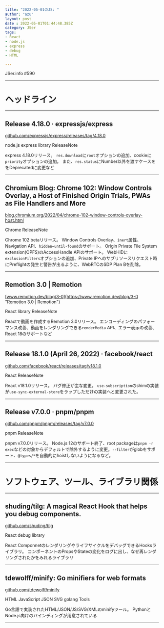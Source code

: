 ```yaml
---
title: "2022-05-01のJS: "
author: "azu"
layout: post
date : 2022-05-01T01:44:48.385Z
category: JSer
tags:
- React
- node.js
- express
- debug
- HTML

---
```


JSer.info #590

----

<h1 class="site-genre">ヘッドライン</h1>

----

## Release 4.18.0 · expressjs/express
[github.com/expressjs/express/releases/tag/4.18.0](https://github.com/expressjs/express/releases/tag/4.18.0 "Release 4.18.0 · expressjs/express")
<p class="jser-tags jser-tag-icon"><span class="jser-tag">node.js</span> <span class="jser-tag">express</span> <span class="jser-tag">library</span> <span class="jser-tag">ReleaseNote</span></p>

express 4.18.0リリース。
`res.download`に`root`オプションの追加、cookieに`priority`オプションの追加。
また、`res.status`にNumber以外を渡すケースををDeprecatedに変更など


----

## Chromium Blog: Chrome 102: Window Controls Overlay, a Host of Finished Origin Trials, PWAs as File Handlers and More
[blog.chromium.org/2022/04/chrome-102-window-controls-overlay-host.html](https://blog.chromium.org/2022/04/chrome-102-window-controls-overlay-host.html "Chromium Blog: Chrome 102: Window Controls Overlay, a Host of Finished Origin Trials, PWAs as File Handlers and More")
<p class="jser-tags jser-tag-icon"><span class="jser-tag">Chrome</span> <span class="jser-tag">ReleaseNote</span></p>

Chrome 102 betaリリース。
Window Controls Overlay、`inert`属性、Navigation API、`hidden=until-found`のサポート。
Origin Private File System extension(OPFS)のAccessHandle APIのサポート。
WebHIDに`exclusionFilters`オプションの追加、Private IPへのサブリソースリクエスト時にPreflightの発生と警告が出るように、WebRTCのSDP Plan Bを削除。


----

## Remotion 3.0 | Remotion
[www.remotion.dev/blog/3-0](https://www.remotion.dev/blog/3-0 "Remotion 3.0 | Remotion")
<p class="jser-tags jser-tag-icon"><span class="jser-tag">React</span> <span class="jser-tag">library</span> <span class="jser-tag">ReleaseNote</span></p>

Reactで動画を作成するRemotion 3.0リリース。
エンコーディングのパフォーマンス改善、動画をレンダリングできる`renderMedia` API、エラー表示の改善、React 18のサポートなど


----

## Release 18.1.0 (April 26, 2022) · facebook/react
[github.com/facebook/react/releases/tag/v18.1.0](https://github.com/facebook/react/releases/tag/v18.1.0 "Release 18.1.0 (April 26, 2022) · facebook/react")
<p class="jser-tags jser-tag-icon"><span class="jser-tag">React</span> <span class="jser-tag">ReleaseNote</span></p>

React v18.1.0リリース。
バグ修正が主な変更。
`use-subscription`のshimの実装が`use-sync-external-store`をラップしただけの実装へと変更された。


----

## Release v7.0.0 · pnpm/pnpm
[github.com/pnpm/pnpm/releases/tag/v7.0.0](https://github.com/pnpm/pnpm/releases/tag/v7.0.0 "Release v7.0.0 · pnpm/pnpm")
<p class="jser-tags jser-tag-icon"><span class="jser-tag">pnpm</span> <span class="jser-tag">ReleaseNote</span></p>

pnpm v7.0.0リリース。
Node.js 12のサポート終了、root packageは`pnpm -r exec`などの対象からデフォルトで除外するように変更。`--filter`がglobをサポート、`@types/*`を自動的にhoistしないようになるなど。


----
<h1 class="site-genre">ソフトウェア、ツール、ライブラリ関係</h1>

----

## shuding/tilg: A magical React Hook that helps you debug components.
[github.com/shuding/tilg](https://github.com/shuding/tilg "shuding/tilg: A magical React Hook that helps you debug components.")
<p class="jser-tags jser-tag-icon"><span class="jser-tag">React</span> <span class="jser-tag">debug</span> <span class="jser-tag">library</span></p>

React ComponnetのレンダリングやライフサイクルをデバッグできるHooksライブラリ。
コンポーネントのPropsやStateの変化をログに出し、なぜ再レンダリングされたかをみれるライブラリ


----

## tdewolff/minify: Go minifiers for web formats
[github.com/tdewolff/minify](https://github.com/tdewolff/minify "tdewolff/minify: Go minifiers for web formats")
<p class="jser-tags jser-tag-icon"><span class="jser-tag">HTML</span> <span class="jser-tag">JavaScript</span> <span class="jser-tag">JSON</span> <span class="jser-tag">SVG</span> <span class="jser-tag">golang</span> <span class="jser-tag">Tools</span></p>

Go言語で実装されたHTML/JSON/JS/SVG/XMLのminifyツール。
PythonとNode.js向けのバインディングが用意されている


----
